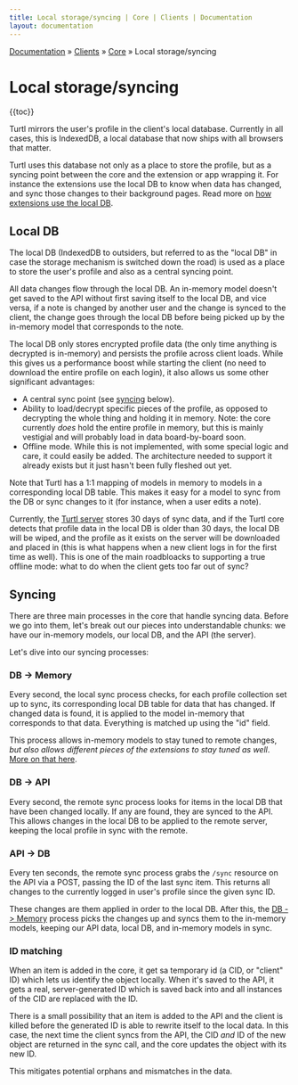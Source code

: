 ```yaml
---
title: Local storage/syncing | Core | Clients | Documentation
layout: documentation
---
```


<div class="breadcrumb">
    <a href="/docs">Documentation</a> &raquo;
    <a href="/docs/clients/index">Clients</a> &raquo;
    <a href="/docs/clients/core/index">Core</a> &raquo;
    Local storage/syncing
</div>

# Local storage/syncing
{{toc}}

Turtl mirrors the user's profile in the client's local database. Currently in
all cases, this is IndexedDB, a local database that now ships with all browsers
that matter.

Turtl uses this database not only as a place to store the profile, but as a
syncing point between the core and the extension or app wrapping it. For
instance the extensions use the local DB to know when data has changed, and sync
those changes to their background pages. Read more on [how extensions use the local DB](/docs/clients/extensions/index#architecture).

## Local DB
The local DB (IndexedDB to outsiders, but referred to as the "local DB" in case
the storage mechanism is switched down the road) is used as a place to store
the user's profile and also as a central syncing point.

All data changes flow through the local DB. An in-memory model doesn't get saved
to the API without first saving itself to the local DB, and vice versa, if a
note is changed by another user and the change is synced to the client, the
change goes through the local DB before being picked up by the in-memory model
that corresponds to the note.

The local DB only stores encrypted profile data (the only time anything is
decrypted is in-memory) and persists the profile across client loads. While this
gives us a performance boost while starting the client (no need to download the
entire profile on each login), it also allows us some other significant
advantages:

- A central sync point (see [syncing](#syncing) below).
- Ability to load/decrypt specific pieces of the profile, as opposed to
  decrypting the whole thing and holding it in memory. Note: the core currently
  *does* hold the entire profile in memory, but this is mainly vestigial and
  will probably load in data board-by-board soon.
- Offline mode. While this is not implemented, with some special logic and care,
  it could easily be added. The architecture needed to support it already exists
  but it just hasn't been fully fleshed out yet.

Note that Turtl has a 1:1 mapping of models in memory to models in a
corresponding local DB table. This makes it easy for a model to sync from the DB
or sync changes to it (for instance, when a user edits a note).

Currently, the [Turtl server](/docs/server/index) stores 30 days of sync data,
and if the Turtl core detects that profile data in the local DB is older than
30 days, the local DB will be wiped, and the profile as it exists on the server
will be downloaded and placed in (this is what happens when a new client logs in
for the first time as well). This is one of the main roadbloacks to supporting a
true offline mode: what to do when the client gets too far out of sync?

## Syncing
There are three main processes in the core that handle syncing data. Before we
go into them, let's break out our pieces into understandable chunks: we have our
in-memory models, our local DB, and the API (the server). 

Let's dive into our syncing processes:

### DB -> Memory
Every second, the local sync process checks, for each profile collection set up
to sync, its corresponding local DB table for data that has changed. If changed
data is found, it is applied to the model in-memory that corresponds to that
data. Everything is matched up using the "id" field.

This process allows in-memory models to stay tuned to remote changes, *but also
allows different pieces of the extensions to stay tuned as well*. [More on that
here](/docs/clients/extensions/index#architecture).

### DB -> API
Every second, the remote sync process looks for items in the local DB that have
been changed locally. If any are found, they are synced to the API. This allows
changes in the local DB to be applied to the remote server, keeping the local
profile in sync with the remote.

### API -> DB
Every ten seconds, the remote sync process grabs the `/sync` resource on the API
via a POST, passing the ID of the last sync item. This returns all changes to
the currently logged in user's profile since the given sync ID.

These changes are them applied in order to the local DB. After this, the
[DB -> Memory](#db-memory) process picks the changes up and syncs them to the
in-memory models, keeping our API data, local DB, and in-memory models in sync.

### ID matching
When an item is added in the core, it get sa temporary id (a CID, or "client"
ID) which lets us identify the object locally. When it's saved to the API, it
gets a real, server-generated ID which is saved back into and all instances of
the CID are replaced with the ID.

There is a small possibility that an item is added to the API and the client is
killed before the generated ID is able to rewrite itself to the local data. In
this case, the next time the client syncs from the API, the CID *and* ID of the
new object are returned in the sync call, and the core updates the object with
its new ID.

This mitigates potential orphans and mismatches in the data.

